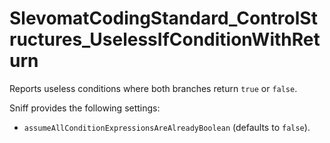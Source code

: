 # SlevomatCodingStandard_ControlStructures_UselessIfConditionWithReturn

Reports useless conditions where both branches return `true` or `false`.

Sniff provides the following settings:

* `assumeAllConditionExpressionsAreAlreadyBoolean` (defaults to `false`).
